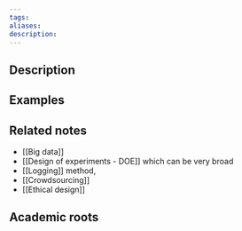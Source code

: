 ```yaml
---
tags: 
aliases: 
description:
---
```


## Description


## Examples 

## Related notes 
- [[Big data]] 
- [[Design of experiments - DOE]] which can be very broad
- [[Logging]] method,
- [[Crowdsourcing]]
- [[Ethical design]] 

## Academic roots

